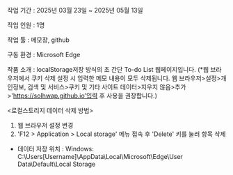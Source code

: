 작업 기간 : 2025년 03월 23일 ~ 2025년 05월 13일

작업 인원 : 1명

작업 툴 : 메모장, github

구동 환경 : Microsoft Edge

작품 소개 : localStorage저장 방식의 초 간단 To-do List 웹페이지입니다. (*웹 브라우저에서 쿠키 삭제 설정 시 입력한 메모 내용이 모두 삭제됩니다. 웹 브라우저>설정>개인정보, 검색 및 서비스>쿠키 및 기타 사이트 데이터>지우지 않음>추가>'https://solhwap.github.io'입력 후 사용을 권장합니다.)

<로컬스토리지 데이터 삭제 방법>
1. 웹 브라우저 설정 변경
2. 'F12 > Application > Local storage' 메뉴 접속 후 'Delete' 키를 눌러 항목 삭제



* 데이터 저장 위치 : Windows: C:\Users\[Username]\AppData\Local\Microsoft\Edge\User Data\Default\Local Storage
